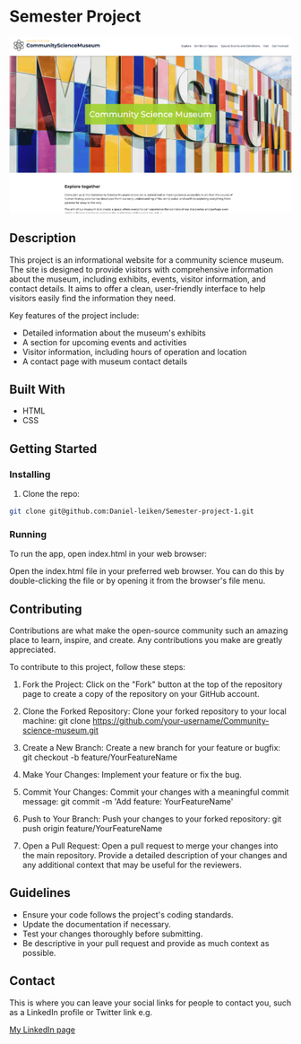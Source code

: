 # Semester Project

![image](images/semester-project.png)

## Description

This project is an informational website for a community science museum. The site is designed to provide visitors with comprehensive information about the museum, including exhibits, events, visitor information, and contact details. It aims to offer a clean, user-friendly interface to help visitors easily find the information they need.

Key features of the project include:
- Detailed information about the museum's exhibits
- A section for upcoming events and activities
- Visitor information, including hours of operation and location
- A contact page with museum contact details

## Built With

- HTML
- CSS

## Getting Started

### Installing

1. Clone the repo:

```bash
git clone git@github.com:Daniel-leiken/Semester-project-1.git
```

### Running

To run the app, open index.html in your web browser:

Open the index.html file in your preferred web browser. You can do this by double-clicking the file or by opening it from the browser's file menu.

## Contributing

Contributions are what make the open-source community such an amazing place to learn, inspire, and create. Any contributions you make are greatly appreciated.

To contribute to this project, follow these steps:

1. Fork the Project: Click on the "Fork" button at the top of the repository page to create a copy of the repository on your GitHub account.

2. Clone the Forked Repository: Clone your forked repository to your local machine:
git clone https://github.com/your-username/Community-science-museum.git

3. Create a New Branch: Create a new branch for your feature or bugfix:
git checkout -b feature/YourFeatureName

4. Make Your Changes: Implement your feature or fix the bug.

5. Commit Your Changes: Commit your changes with a meaningful commit message:
git commit -m 'Add feature: YourFeatureName'

6. Push to Your Branch: Push your changes to your forked repository:
git push origin feature/YourFeatureName

7. Open a Pull Request: Open a pull request to merge your changes into the main repository. Provide a detailed description of your changes and any additional context that may be useful for the reviewers.

## Guidelines

- Ensure your code follows the project's coding standards.
- Update the documentation if necessary.
- Test your changes thoroughly before submitting.
- Be descriptive in your pull request and provide as much context as possible.

## Contact

This is where you can leave your social links for people to contact you, such as a LinkedIn profile or Twitter link e.g.

[My LinkedIn page](www.linkedin.com/in/daniel-strandheim/)